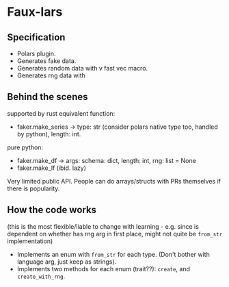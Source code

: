 # Faux-lars
## Specification
* Polars plugin.
* Generates fake data.
* Generates random data with v fast vec macro.
* Generates rng data with 

## Behind the scenes
supported by rust equivalent function:
* faker.make_series -> type: str (consider polars native type too, handled by python), length: int.

pure python:
* faker.make_df -> args: schema: dict, length: int, rng: list = None
* faker.make_lf (ibid. lazy)

Very limited public API.
People can do arrays/structs with PRs themselves if there is popularity.

## How the code works
(this is the most flexible/liable to change with learning - e.g. since is dependent on whether has rng arg in first place, might not quite be `from_str` implementation)
* Implements an enum with `from_str` for each type. (Don't bother with language arg, just keep as strings).
* Implements two methods for each enum (trait??): `create`, and `create_with_rng`.

